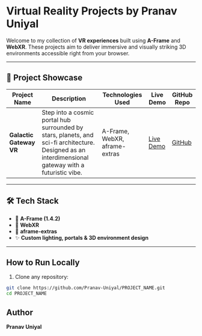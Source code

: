 #  Virtual Reality Projects by Pranav Uniyal

Welcome to my collection of **VR experiences** built using **A-Frame** and **WebXR**. These projects aim to deliver immersive and visually striking 3D environments accessible right from your browser.

---

## 📁 Project Showcase

| Project Name              | Description                                                                                   | Technologies Used                 | Live Demo                         | GitHub Repo                                             |
|---------------------------|-----------------------------------------------------------------------------------------------|------------------------------------|------------------------------------|----------------------------------------------------------|
| **Galactic Gateway VR**   | Step into a cosmic portal hub surrounded by stars, planets, and sci-fi architecture. Designed as an interdimensional gateway with a futuristic vibe. | A-Frame, WebXR, aframe-extras     | [Live Demo](https://galactic-gateway-vr.netlify.app/) | [GitHub](https://github.com/Pranav-Uniyal/Galactic-Gateway-VR) |

---

## 🛠️ Tech Stack

- 🔭 **A-Frame (1.4.2)**
- 🌌 **WebXR**
- 🚀 **aframe-extras**
- ✨ **Custom lighting, portals & 3D environment design**

---

##  How to Run Locally

1. Clone any repository:
```bash
git clone https://github.com/Pranav-Uniyal/PROJECT_NAME.git
cd PROJECT_NAME
```

## Author
**Pranav Uniyal**

